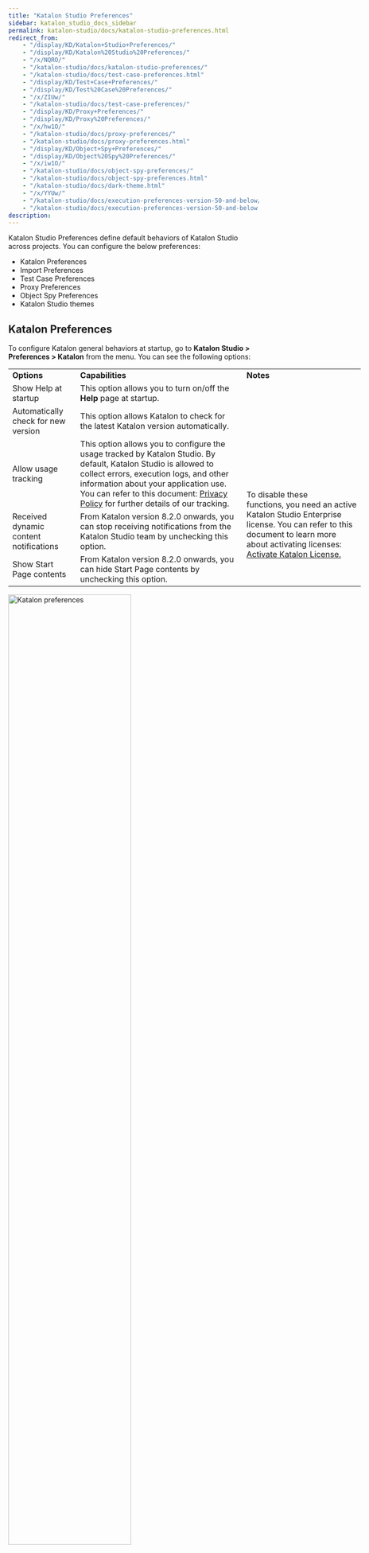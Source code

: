 ```yaml
---
title: "Katalon Studio Preferences" 
sidebar: katalon_studio_docs_sidebar
permalink: katalon-studio/docs/katalon-studio-preferences.html 
redirect_from:
    - "/display/KD/Katalon+Studio+Preferences/"
    - "/display/KD/Katalon%20Studio%20Preferences/"
    - "/x/NQRO/"
    - "/katalon-studio/docs/katalon-studio-preferences/"
    - "/katalon-studio/docs/test-case-preferences.html"
    - "/display/KD/Test+Case+Preferences/"
    - "/display/KD/Test%20Case%20Preferences/"
    - "/x/ZIUw/"
    - "/katalon-studio/docs/test-case-preferences/"
    - "/display/KD/Proxy+Preferences/"
    - "/display/KD/Proxy%20Preferences/"
    - "/x/hw1O/"
    - "/katalon-studio/docs/proxy-preferences/"
    - "/katalon-studio/docs/proxy-preferences.html"
    - "/display/KD/Object+Spy+Preferences/"
    - "/display/KD/Object%20Spy%20Preferences/"
    - "/x/iw1O/"
    - "/katalon-studio/docs/object-spy-preferences/"
    - "/katalon-studio/docs/object-spy-preferences.html"
    - "/katalon-studio/docs/dark-theme.html"
    - "/x/YYUw/"
    - "/katalon-studio/docs/execution-preferences-version-50-and-below/"
    - "/katalon-studio/docs/execution-preferences-version-50-and-below.html"
description: 
---
```


Katalon Studio Preferences define default behaviors of Katalon Studio across projects. You can configure the below preferences:
- Katalon Preferences
- Import Preferences
- Test Case Preferences
- Proxy Preferences
- Object Spy Preferences
- Katalon Studio themes
## Katalon Preferences

To configure Katalon general behaviors at startup, go to **Katalon Studio > Preferences > Katalon** from the menu. You can see the following options:

<table style="width: 709.109px;">
	<tbody>
		<tr>
			<td><strong>Options</strong></td>
			<td><strong>Capabilities</strong></td>
			<td><strong>Notes</strong></td>
		</tr>
		<tr>
			<td>Show Help at startup</td>
			<td>This option allows you to turn on/off the <strong>Help</strong> page at startup.</td>
			<td></td>
		</tr>
		<tr>
			<td>Automatically check for new version</td>
			<td>This option allows Katalon to check for the latest Katalon version automatically.</td>
			<td></td>
		</tr>
		<tr>
			<td>Allow usage tracking</td>
			<td>This option allows you to configure the usage tracked by Katalon Studio. By default, Katalon Studio is allowed to collect errors, execution logs, and other information about your application use. You can refer to this document:&nbsp;<a href="https://www.katalon.com/terms/katalon/privacy-policy/">Privacy Policy</a>&nbsp;for further details of our tracking.</td>
			<td rowspan="3"><p>&nbsp;</p>To disable these functions,&nbsp;you need an active Katalon Studio Enterprise license. You can refer to this document to learn more about activating licenses: <a href="https://docs.katalon.com/katalon-studio/docs/activate-license.html#activate-trial-license">Activate Katalon License.</a></td>
		</tr>
		<tr>
			<td>Received dynamic content notifications</td>
			<td>From Katalon version 8.2.0 onwards, you can stop receiving notifications from the Katalon Studio team by unchecking this option.</td>
		</tr>
		<tr>
			<td>Show Start Page contents</td>
			<td>From Katalon version 8.2.0 onwards, you can hide Start Page contents by unchecking this option.</td>
		</tr>
	</tbody>
</table>

<img src="https://github.com/katalon-studio/docs-images/raw/master/katalon-studio/docs/katalon-studio-preferences/KS-PREF-Katalon-preferences.png" width=70% alt="Katalon preferences">

## Import Preferences

Katalon supports an in-app upgrade function for a smooth transition to the latest version (In **Help** menu > select **Check for updates...** > in the displayed dialog, download the latest version). The latest version upgraded via this channel will reuse the current version's Preferences configurations.

In case you have to download the latest version from the Katalon website and want to reuse the Preferences configurations of another Katalon Studio instance already installed in your machine, or you want to reuse the Preferences configurations of your project team, do as follows:

1. Rename the current Katalon Studio instance with its version number. For example, Katalon Studio 7.8.
2. Download the latest version from the [Katalon website](https://www.katalon.com/download/).
3. Open Katalon Studio, select **File** > **Import Settings**.
   
   <img src="https://github.com/katalon-studio/docs-images/raw/master/katalon-studio/docs/katalon-studio-preferences/import-settings.png" width=50% alt="import settings">
   
4. Browse to the **config** folder of your preferred version. For instance:

* macOS:

   <img src="https://github.com/katalon-studio/docs-images/raw/master/katalon-studio/docs/katalon-studio-preferences/macos.png" width=100% alt="Browse to the Config folder in macOS">

* Windows:

   <img src="https://github.com/katalon-studio/docs-images/raw/master/katalon-studio/docs/katalon-studio-preferences/import_3.PNG" width=100% alt="Browse to the Config folder in Windows">

5. Click **Open**.

## Test Case Preferences

All the preferences under the **Test Case** group are for controlling the default behaviors that Katalon Studio should perform when test cases are designed.

You can configure the Test Case preferences via **Katalon Studio > Preferences > Katalon > Test Case**.

   <img src="https://github.com/katalon-studio/docs-images/raw/master/katalon-studio/docs/test-case-preferences/Window.png" width=70% alt="Test Case Preferences">

### Test Case Calling

This is to specify how Katalon Studio should behave when you are calling another test case in your current one.

* **Generate variable with default value**: Called test case uses the default values for its variables.
* **Generate variable with the same name as the exposed variable of the called test case**: Called test case uses the default values, which are the same as its variables name.
  * **Expose variables automatically after choosing the called test case**: Called test case uses the default values, which are the same as its variables name. The variables are also added to the current test case at the 'Variables' tab.

You might need to refer back to the [Variable Types](https://docs.katalon.com/katalon-studio/docs/variable-types.html#test-case-variables) section for which types of variables are supported in Katalon Studio.

### Initially open Test Case

This is to indicate in which view Katalon Studio should display a test case when it is first opened.

* **In Manual View**: The opened test case will be first in the manual view.
* **In Script View**: The opened test case will be first in the script view.

### Default Keyword Type

* **Default Keyword**: These default keywords will be available when a new step is added to your test case.

### Line-wrapping Settings

This is to enable Katalon Studio to wrap up the code lines in a script with a customized maximum line width. You can also wrap the code lines when switching from the manual mode to the script mode by pressing a keyboard combination of **Command+Shift+F** (Mac Users) or **Ctrl+Shift+F** (Windows and Linux Users).

Before the line-wrapping enabled:

<img src="https://github.com/katalon-studio/docs-images/raw/master/katalon-studio/docs/test-case-preferences/wrap.png" width=100% alt="Before the line-wrapping enabled">


After the line-wrapping enabled:

<img src="https://github.com/katalon-studio/docs-images/raw/master/katalon-studio/docs/test-case-preferences/wrapped.png" width=100% alt="After the line-wrapping enabled">


> All the above preferences are saved into the  `com.kms.katalon.composer.testcase.prefs` file under the "**config\\.metadata\\.plugins\\org.eclipse.core.runtime\\.settings**" location in your Katalon Studio build folder. You can manually modify the values in this file to change these preference settings.

## Proxy Preferences

Starting in Katalon Studio version **7.5.0**, the proxy is divided into two categories: Authentication and System proxies. You can apply different proxy configurations for connecting to the Katalon server and your servers during testing.

Please go to **Katalon Studio> Preferences > Katalon > Proxy** and select **Authentication** or **System** section for corresponding proxy configuration of each type.

### Authentication Proxy

The proxy configurations in this section are used for all network connections to authenticate with Katalon Servers including Katalon account authentication, Katalon Auto-updater, Katalon TestOps, and  Katalon Store integration, sample projects provider, AMI Authentication, and etc.)

<img src="https://github.com/katalon-studio/docs-images/raw/master/katalon-studio/docs/proxy-preferences/auth-proxy.png" width="70%" alt="Authentication proxy">

### System Proxy

System proxy configurations are applied to all network connections generated when using Katalon Studio, including but not limited to recording, spying, executing tests, integrating with other tools, and downloading Web Drivers or Android SDK.

<img src="https://github.com/katalon-studio/docs-images/raw/master/katalon-studio/docs/proxy-preferences/proxy-system.png" width="70%" alt="System proxy">

### Proxy Settings

In the Proxy Settings areas of both Authentication and System proxies, you can select one of three options below.

* **No proxy**: there's no proxy.
* **Use system proxy configuration**: Katalon Studio guesses which proxy server your system is behind by checking Java, browser and operating system settings, and environment variables.
* **Manual proxy configuration**: you can manually set up your proxy
  * Address: an HTTP Proxy host
  * Port: an HTTP Proxy port
  * Excludes: A list of addresses separated by comma to exclude
  > The ability to exclude proxy is available in **version 7.2+**. Katalon Studio only supports proxy exceptions in web recorder and spying with **Chrome** and **Firefox**.

<img src="https://github.com/katalon-studio/docs-images/raw/master/katalon-studio/docs/proxy-preferences/proxy-options.png" width="70%" alt="proxy settings">

### System proxy for test execution's desired capabilities

Katalon Studio applies the System proxy to test execution's desired capabilities on the instance automatically. If you wish to configure different proxy's desired capabilities for a project, you need to do as follows:

1. Open your project and go to **Katalon Studio/Preferences/Katalon/Proxy/System**
2. At the bottom of the displayed view, uncheck the **Auto-apply to test execution desired capabilities** option and click **OK** to save
   
  <img src="https://github.com/katalon-studio/docs-images/raw/master/katalon-studio/docs/proxy-preferences/uncheck.png" width="70%" alt="uncheck proxy for desired capabilities">

3. Go to **Project/Settings/Desired Capabilities** and select a testing environment

4. Specify proxy details and click **OK** to save

   For example:

   <img src="https://github.com/katalon-studio/docs-images/raw/master/katalon-studio/docs/proxy-preferences/desired-capabilities.png" width="70%" alt="use proxy for desired capabilities">

### Override proxy details in the test script

Starting from **version 7.0.0**, Katalon Studio supports an option to pass proxy details via a request object in Web Service testing. Below is an example:

```groovy
RequestObject requestObject = findTestObject("google")
ProxyInformation proxyInfo = new ProxyInformation();
proxyInfo.setProxyServerAddress("localhost")
proxyInfo.setProxyServerPort(8001)
proxyInfo.setProxyOption(ProxyOption.MANUAL_CONFIG.toString())
proxyInfo.setProxyServerType(ProxyServerType.HTTP.toString())
requestObject.setProxy(proxyInfo)
```

> The proxy information passed in the request object takes precedence over the proxy information set in **Preferences**.

### Troubleshoot proxy issues

1. If you're behind a Proxy Server, you need to configure the Authentication proxy settings before activating Katalon Studio. Click **Configure Authentication Proxy** at the bottom of the Activation dialog box.

   <img src="https://github.com/katalon-studio/docs-images/raw/master/katalon-studio/docs/proxy-preferences/config-proxy-activation.png" width="70%" alt="troubleshoot proxy issue">

2. "*New and old proxy mechanisms are not allowed in one command. Please use either the new or the old one.*"

   If you encounter the above error when executing your test with Runtime Engine, please check if you are mixing options of the new mechanism with options for proxy configuration prior to 7.5.0 and correct the commands in use. [Learn more about proxy options](https://docs.katalon.com/katalon-studio/docs/console-mode-execution.html#proxy-options).

## Object Spy Preferences

You can access these preferences at **Window > Katalon Studio Preferences > Katalon > Object Spy.**

   <img src="https://github.com/katalon-studio/docs-images/raw/master/katalon-studio/docs/object-spy-preferences/image2017-11-27-113A43A34.png" width="70%" alt="Object spy preferences">

### Pin Object Spy Window while spying

Users can check/uncheck this option to pin Object Spy Window on top while spying for more convenience.

### Hotkeys

Katalon Studio supports customizable hotkeys for Object Spy function so that users can choose the preferred combination or avoid conflict with UAT hotkeys.

> This ability to change hotkeys for Object Spy only affects the Chrome browser. Other browsers will be considered for future releases.

## Apply Dark theme

By default, Katalon Studio has the Light theme applied. Starting in version 6.3.0, Dark Theme is available. You can enable it at **Window > Themes >Dark**. You need to restart Katalon Studio after changing the theme.
